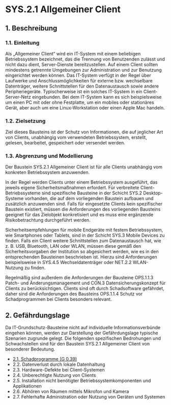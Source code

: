 # SYS.2.1 Allgemeiner Client

## 1. Beschreibung

### 1.1. Einleitung
Als „Allgemeiner Client“ wird ein IT-System mit einem beliebigen Betriebssystem bezeichnet, das die
Trennung von Benutzenden zulässt und nicht dazu dient, Server-Dienste bereitzustellen. Auf einem
Client sollten mindestens getrennte Umgebungen zur Administration und zur Benutzung eingerichtet
werden können. Das IT-System verfügt in der Regel über Laufwerke und Anschlussmöglichkeiten für
externe bzw. wechselbare Datenträger, weitere Schnittstellen für den Datenaustausch sowie andere
Peripheriegeräte. Typischerweise ist ein solches IT-System in ein Client-Server-Netz eingebunden. Bei
dem IT-System kann es sich beispielsweise um einen PC mit oder ohne Festplatte, um ein mobiles oder
stationäres Gerät, aber auch um eine Linux-Workstation oder einen Apple Mac handeln.

### 1.2. Zielsetzung
Ziel dieses Bausteins ist der Schutz von Informationen, die auf jeglicher Art von Clients, unabhängig
vom verwendeten Betriebssystem, erstellt, gelesen, bearbeitet, gespeichert oder versendet werden.

### 1.3. Abgrenzung und Modellierung
Der Baustein SYS.2.1 Allgemeiner Client ist für alle Clients unabhängig vom konkreten Betriebssystem
anzuwenden.

In der Regel werden Clients unter einem Betriebssystem ausgeführt, das jeweils eigene
Sicherheitsmaßnahmen erfordert. Für verbreitete Client-Betriebssysteme sind spezifische Bausteine in
der Schicht SYS.2 Desktop-Systeme vorhanden, die auf dem vorliegenden Baustein aufbauen und
zusätzlich anzuwenden sind. Falls für eingesetzte Clients kein spezifischer Baustein existiert, müssen
die Anforderungen des vorliegenden Bausteins geeignet für das Zielobjekt konkretisiert und es muss
eine ergänzende Risikobetrachtung durchgeführt werden.

Sicherheitsempfehlungen für mobile Endgeräte mit festem Betriebssystem, wie Smartphones oder
Tablets, sind in der Schicht SYS.3 Mobile Devices zu finden. Falls ein Client weitere Schnittstellen zum
Datenaustausch hat, wie z. B. USB, Bluetooth, LAN oder WLAN, müssen diese gemäß den
Sicherheitsvorgaben der Institution so abgesichert werden, wie es in den entsprechenden Bausteinen
beschrieben ist. Hierzu sind Anforderungen beispielsweise in SYS.4.5 Wechseldatenträger oder NET.2.2
WLAN-Nutzung zu finden.

Regelmäßig sind außerdem die Anforderungen der Bausteine OPS.1.1.3 Patch- und
Änderungsmanagement und CON.3 Datensicherungskonzept für Clients zu berücksichtigen. Clients sind
oft durch Schadsoftware gefährdet, daher sind die Anforderungen des Bausteins OPS.1.1.4 Schutz vor
Schadprogrammen bei Clients besonders relevant.

## 2. Gefährdungslage
Da IT-Grundschutz-Bausteine nicht auf individuelle Informationsverbünde eingehen können, werden
zur Darstellung der Gefährdungslage typische Szenarien zugrunde gelegt. Die folgenden spezifischen
Bedrohungen und Schwachstellen sind für den Baustein SYS.2.1 Allgemeiner Client von besonderer
Bedeutung.
* [2.1. Schadprogramme (G 0.39)](../../Gefährdungen/G0.39_Schadprogramme)
* 2.2. Datenverlust durch lokale Datenhaltung
* 2.3. Hardware-Defekte bei Client-Systemen
* 2.4. Unberechtigte Nutzung von Clients
* 2.5. Installation nicht benötigter Betriebssystemkomponenten und Applikationen
* 2.6. Abhören von Räumen mittels Mikrofon und Kamera
* 2.7. Fehlerhafte Administration oder Nutzung von Geräten und Systemen
